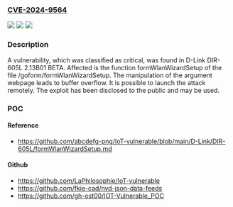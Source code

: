 ### [CVE-2024-9564](https://cve.mitre.org/cgi-bin/cvename.cgi?name=CVE-2024-9564)
![](https://img.shields.io/static/v1?label=Product&message=DIR-605L&color=blue)
![](https://img.shields.io/static/v1?label=Version&message=%3D%202.13B01%20BETA%20&color=brighgreen)
![](https://img.shields.io/static/v1?label=Vulnerability&message=Buffer%20Overflow&color=brighgreen)

### Description

A vulnerability, which was classified as critical, was found in D-Link DIR-605L 2.13B01 BETA. Affected is the function formWlanWizardSetup of the file /goform/formWlanWizardSetup. The manipulation of the argument webpage leads to buffer overflow. It is possible to launch the attack remotely. The exploit has been disclosed to the public and may be used.

### POC

#### Reference
- https://github.com/abcdefg-png/IoT-vulnerable/blob/main/D-Link/DIR-605L/formWlanWizardSetup.md

#### Github
- https://github.com/LaPhilosophie/IoT-vulnerable
- https://github.com/fkie-cad/nvd-json-data-feeds
- https://github.com/gh-ost00/IOT-Vulnerable_POC

